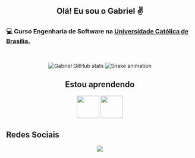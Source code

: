 <div align="center">

## Olá! Eu sou o Gabriel ✌️

</div>


###  💻 Curso Engenharia de Software na <a href="https://ucb.catolica.edu.br/portal/"> Universidade Católica de Brasília.</a>

          

<br>

<div align="center">

![Gabriel GitHub stats](https://github-readme-stats.vercel.app/api?username=gabrielviana&show_icons=true&theme=radical)
![Snake animation](https://github.com/seu-usuário-aqui/gabrielvianaa/blob/output/github-contribution-grid-snake.svg)
<h2>Estou aprendendo</h2>

<img src="https://cdn.jsdelivr.net/gh/devicons/devicon@latest/icons/java/java-original-wordmark.svg" width="60" height = "60" />
<img src="https://cdn.jsdelivr.net/gh/devicons/devicon@latest/icons/linux/linux-original.svg"  width="60" height = "60" />
          
          

<h2 align="left">Redes Sociais</h2>
<a href="https://www.linkedin.com/in/gabriel-viana-8b9273289/" target="_blank"> <img loading="lazy" src="https://img.shields.io/badge/-LinkedIn-%230077B5?style=for-the-badge&logo=linkedin&logoColor=white" target="_blank"></a>
          
</div>
